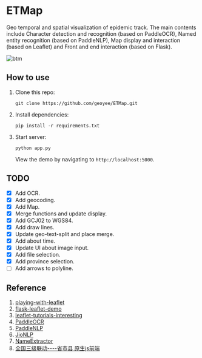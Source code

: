# ETMap

Geo temporal and spatial visualization of epidemic track. The main contents include Character detection and recognition (based on PaddleOCR), Named entity recognition (based on PaddleNLP), Map display and interaction (based on Leaflet) and Front and end interaction (based on Flask).

![btm](https://user-images.githubusercontent.com/71769312/170213925-2f7d1503-372b-4bc9-9e05-932d41329875.png)

## How to use

1. Clone this repo:

   ```shell
   git clone https://github.com/geoyee/ETMap.git
   ```

2. Install dependencies:

   ```shell
   pip install -r requirements.txt
   ```

3. Start server:

   ```shell
   python app.py
   ```

      View the demo by navigating to `http://localhost:5000`.

## TODO

- [x] Add OCR.
- [x] Add geocoding.
- [x] Add Map.
- [x] Merge functions and update display.
- [x] Add GCJ02 to WGS84.
- [x] Add draw lines.
- [x] Update geo-text-split and place merge.
- [x] Add about time.
- [x] Update UI about image input.
- [x] Add file selection.
- [x] Add province selection.
- [ ] Add arrows to polyline.

## Reference

1. [playing-with-leaflet](https://github.com/geoyee/playing-with-leaflet)
2. [flask-leaflet-demo](https://github.com/adwhit/flask-leaflet-demo)
3. [leaflet-tutorials-interesting](https://github.com/twtrubiks/leaflet-tutorials-interesting)
4. [PaddleOCR](https://github.com/PaddlePaddle/PaddleOCR/blob/release/2.5/doc/doc_en/models_list_en.md)
5. [PaddleNLP](https://github.com/PaddlePaddle/PaddleNLP/blob/develop/docs/model_zoo/taskflow.md)
6. [JioNLP](https://github.com/dongrixinyu/JioNLP)
7. [NameExtractor](https://github.com/samyak1999/NameExtractor)
8. [全国三级联动----省市县 原生js前端](https://blog.csdn.net/sqL520lT/article/details/111051811)
